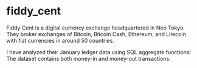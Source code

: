 # fiddy_cent

Fiddy Cent is a digital currency exchange headquartered in Neo Tokyo. They broker exchanges of Bitcoin, Bitcoin Cash, Ethereum, and Litecoin with fiat currencies in around 50 countries.

I have analyzed their January ledger data using SQL aggregate functions! The dataset contains both money-in and money-out transactions.
